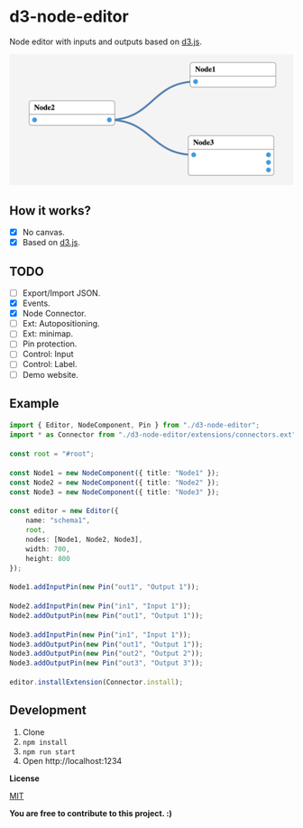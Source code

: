 # d3-node-editor

Node editor with inputs and outputs based on [d3.js](https://d3js.org/).

![](./demo.png)

## How it works?

- [x] No canvas.
- [x] Based on [d3.js](https://d3js.org/).

## TODO

- [ ] Export/Import JSON.
- [x] Events.
- [x] Node Connector.
- [ ] Ext: Autopositioning.
- [ ] Ext: minimap.
- [ ] Pin protection.
- [ ] Control: Input
- [ ] Control: Label.
- [ ] Demo website.

## Example

```ts
import { Editor, NodeComponent, Pin } from "./d3-node-editor";
import * as Connector from "./d3-node-editor/extensions/connectors.ext";

const root = "#root";

const Node1 = new NodeComponent({ title: "Node1" });
const Node2 = new NodeComponent({ title: "Node2" });
const Node3 = new NodeComponent({ title: "Node3" });

const editor = new Editor({
    name: "schema1",
    root,
    nodes: [Node1, Node2, Node3],
    width: 700,
    height: 800
});

Node1.addInputPin(new Pin("out1", "Output 1"));

Node2.addInputPin(new Pin("in1", "Input 1"));
Node2.addOutputPin(new Pin("out1", "Output 1"));

Node3.addInputPin(new Pin("in1", "Input 1"));
Node3.addOutputPin(new Pin("out1", "Output 1"));
Node3.addOutputPin(new Pin("out2", "Output 2"));
Node3.addOutputPin(new Pin("out3", "Output 3"));

editor.installExtension(Connector.install);
```

## Development

1. Clone
2. `npm install`
3. `npm run start`
4. Open http://localhost:1234

**License**

[MIT](./LICENSE)

**You are free to contribute to this project. :)**